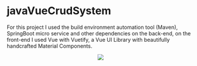 # javaVueCrudSystem
<p>
    For this project I used the build environment automation tool (Maven), SpringBoot micro service and other dependencies on the back-end, on the front-end I used Vue with Vuetify, a Vue UI Library with beautifully handcrafted Material Components.
</p>

<div align="center">
    <img src="https://user-images.githubusercontent.com/64506852/192931450-327fd000-10e3-4b66-9a97-4c2dabd15304.png"/>
</div>
